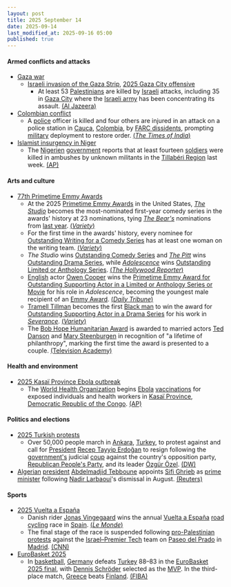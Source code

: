 ```yaml
---
layout: post
title: 2025 September 14
date: 2025-09-14
last_modified_at: 2025-09-16 05:00
published: true
---
```



#### Armed conflicts and attacks

* [Gaza war](https://en.wikipedia.org/wiki/Gaza_war "Gaza war")
  * [Israeli invasion of the Gaza Strip](https://en.wikipedia.org/wiki/Israeli_invasion_of_the_Gaza_Strip "Israeli invasion of the Gaza Strip"), [2025 Gaza City offensive](https://en.wikipedia.org/wiki/2025_Gaza_City_offensive "2025 Gaza City offensive")
    * At least 53 [Palestinians](https://en.wikipedia.org/wiki/Palestinians "Palestinians") are killed by [Israeli](https://en.wikipedia.org/wiki/Israel "Israel") attacks, including 35 in [Gaza City](https://en.wikipedia.org/wiki/Gaza_City "Gaza City") where the [Israeli army](https://en.wikipedia.org/wiki/IDF "IDF") has been concentrating its assault. [(Al Jazeera)](https://www.aljazeera.com/news/liveblog/2025/9/14/live-qatar-hosts-muslim-leaders-summit-israel-continues-gaza-city-attacks)
* [Colombian conflict](https://en.wikipedia.org/wiki/Colombian_conflict "Colombian conflict")
  * A [police](https://en.wikipedia.org/wiki/National_Police_of_Colombia "National Police of Colombia") officer is killed and four others are injured in an attack on a police station in [Cauca](https://en.wikipedia.org/wiki/Cauca_Department "Cauca Department"), [Colombia](https://en.wikipedia.org/wiki/Colombia "Colombia"), by [FARC dissidents](https://en.wikipedia.org/wiki/FARC_dissidents "FARC dissidents"), prompting [military](https://en.wikipedia.org/wiki/Military_Forces_of_Colombia "Military Forces of Colombia") deployment to restore order. [(*The Times of India*)](https://timesofindia.indiatimes.com/world/rest-of-world/colombia-cop-killed-4-four-injured-in-attack-on-carmelo-station-led-by-defunct-group-farc/articleshow/123887775.cms)
* [Islamist insurgency in Niger](https://en.wikipedia.org/wiki/Islamist_insurgency_in_Niger "Islamist insurgency in Niger")
  * The [Nigerien](https://en.wikipedia.org/wiki/Niger "Niger") [government](https://en.wikipedia.org/wiki/Government_of_Niger "Government of Niger") reports that at least fourteen [soldiers](https://en.wikipedia.org/wiki/Niger_Armed_Forces "Niger Armed Forces") were killed in ambushes by unknown militants in the [Tillabéri Region](https://en.wikipedia.org/wiki/Tillab%C3%A9ri_Region "Tillabéri Region") last week. [(AP)](https://apnews.com/article/niger-attack-islamic-state-066e2cee314cec0b09562f547fb3b08a)

#### Arts and culture

* [77th Primetime Emmy Awards](https://en.wikipedia.org/wiki/77th_Primetime_Emmy_Awards "77th Primetime Emmy Awards")
  * At the 2025 [Primetime Emmy Awards](https://en.wikipedia.org/wiki/Primetime_Emmy_Awards "Primetime Emmy Awards") in the United States, *[The Studio](https://en.wikipedia.org/wiki/The_Studio_%28TV_series%29 "The Studio (TV series)")* becomes the most-nominated first-year comedy series in the awards' history at 23 nominations, tying *[The Bear's](https://en.wikipedia.org/wiki/The_Bear_%28TV_series%29 "The Bear (TV series)")* nominations from [last year](https://en.wikipedia.org/wiki/76th_Primetime_Emmy_Awards "76th Primetime Emmy Awards"). [(*Variety*)](https://variety.com/2025/tv/news/the-studio-emmys-record-most-nominations-season-1-1236448864/)
  * For the first time in the awards' history, every nominee for [Outstanding Writing for a Comedy Series](https://en.wikipedia.org/wiki/Primetime_Emmy_Award_for_Outstanding_Writing_for_a_Comedy_Series "Primetime Emmy Award for Outstanding Writing for a Comedy Series") has at least one woman on the writing team. [(*Variety*)](https://variety.com/2025/tv/awards/emmys-2025-diversity-worst-showing-actors-color-1236448971/)
  * *The Studio* wins [Outstanding Comedy Series](https://en.wikipedia.org/wiki/Primetime_Emmy_Award_for_Outstanding_Comedy_Series "Primetime Emmy Award for Outstanding Comedy Series") and *[The Pitt](https://en.wikipedia.org/wiki/The_Pitt "The Pitt")* wins [Outstanding Drama Series](https://en.wikipedia.org/wiki/Primetime_Emmy_Award_for_Outstanding_Drama_Series "Primetime Emmy Award for Outstanding Drama Series"), while *[Adolescence](https://en.wikipedia.org/wiki/Adolescence_%28TV_series%29 "Adolescence (TV series)")* wins [Outstanding Limited or Anthology Series](https://en.wikipedia.org/wiki/Primetime_Emmy_Award_for_Outstanding_Limited_or_Anthology_Series "Primetime Emmy Award for Outstanding Limited or Anthology Series"). [(*The Hollywood Reporter*)](https://www.hollywoodreporter.com/lists/emmy-winners-2025-list/)
  * [English](https://en.wikipedia.org/wiki/English_people "English people") actor [Owen Cooper](https://en.wikipedia.org/wiki/Owen_Cooper_%28actor%29 "Owen Cooper (actor)") wins the [Primetime Emmy Award for Outstanding Supporting Actor in a Limited or Anthology Series or Movie](https://en.wikipedia.org/wiki/Primetime_Emmy_Award_for_Outstanding_Supporting_Actor_in_a_Limited_or_Anthology_Series_or_Movie "Primetime Emmy Award for Outstanding Supporting Actor in a Limited or Anthology Series or Movie") for his role in *Adolescence*, becoming the youngest male recipient of an [Emmy Award](https://en.wikipedia.org/wiki/Emmy_Awards "Emmy Awards"). [(*Daily Tribune*)](https://tribune.net.ph/2025/09/15/owen-cooper-makes-history-as-youngest-ever-male-emmy-winner)
  * [Tramell Tillman](https://en.wikipedia.org/wiki/Tramell_Tillman "Tramell Tillman") becomes the first [Black man](https://en.wikipedia.org/wiki/Black_people "Black people") to win the award for [Outstanding Supporting Actor in a Drama Series](https://en.wikipedia.org/wiki/Primetime_Emmy_Award_for_Outstanding_Supporting_Actor_in_a_Drama_Series "Primetime Emmy Award for Outstanding Supporting Actor in a Drama Series") for his work in *[Severance](https://en.wikipedia.org/wiki/Severance_%28TV_series%29 "Severance (TV series)")*. [(*Variety*)](https://variety.com/2025/tv/awards/tramell-tillman-first-black-supporting-winner-history-1236509585/)
  * The [Bob Hope Humanitarian Award](https://en.wikipedia.org/wiki/Bob_Hope_Humanitarian_Award "Bob Hope Humanitarian Award") is awarded to married actors [Ted Danson](https://en.wikipedia.org/wiki/Ted_Danson "Ted Danson") and [Mary Steenburgen](https://en.wikipedia.org/wiki/Mary_Steenburgen "Mary Steenburgen") in recognition of "a lifetime of philanthropy", marking the first time the award is presented to a couple. [(Television Academy)](https://www.televisionacademy.com/features/news/awards-news/bob-hope-humanitarian-250730)

#### Health and environment

* [2025 Kasaï Province Ebola outbreak](https://en.wikipedia.org/wiki/2025_Kasa%C3%AF_Province_Ebola_outbreak "2025 Kasaï Province Ebola outbreak")
  * The [World Health Organization](https://en.wikipedia.org/wiki/World_Health_Organization "World Health Organization") begins [Ebola](https://en.wikipedia.org/wiki/Ebola "Ebola") [vaccinations](https://en.wikipedia.org/wiki/Ebola_vaccine "Ebola vaccine") for exposed individuals and health workers in [Kasaï Province](https://en.wikipedia.org/wiki/Kasa%C3%AF_Province "Kasaï Province"), [Democratic Republic of the Congo](https://en.wikipedia.org/wiki/Democratic_Republic_of_the_Congo "Democratic Republic of the Congo"). [(AP)](https://apnews.com/article/congo-ebola-vaccine-who-06f642e38778fbe4f095490bb102a621)

#### Politics and elections

* [2025 Turkish protests](https://en.wikipedia.org/wiki/2025_Turkish_protests "2025 Turkish protests")
  * Over 50,000 people march in [Ankara](https://en.wikipedia.org/wiki/Ankara "Ankara"), [Turkey](https://en.wikipedia.org/wiki/Turkey "Turkey"), to protest against and call for [President](https://en.wikipedia.org/wiki/President_of_Turkey "President of Turkey") [Recep Tayyip Erdoğan](https://en.wikipedia.org/wiki/Recep_Tayyip_Erdo%C4%9Fan "Recep Tayyip Erdoğan") to resign following the [government's](https://en.wikipedia.org/wiki/Government_of_Turkey "Government of Turkey") judicial [coup](https://en.wikipedia.org/wiki/Coup "Coup") against the country's opposition party, [Republican People's Party](https://en.wikipedia.org/wiki/Republican_People%27s_Party "Republican People's Party"), and its leader [Özgür Özel](https://en.wikipedia.org/wiki/%C3%96zg%C3%BCr_%C3%96zel "Özgür Özel"). [(DW)](https://www.dw.com/en/turkey-thousands-protest-against-crackdown-on-opposition/a-73992893)
* [Algerian](https://en.wikipedia.org/wiki/Algeria "Algeria") [president](https://en.wikipedia.org/wiki/President_of_Algeria "President of Algeria") [Abdelmadjid Tebboune](https://en.wikipedia.org/wiki/Abdelmadjid_Tebboune "Abdelmadjid Tebboune") appoints [Sifi Ghrieb](https://en.wikipedia.org/wiki/Sifi_Ghrieb "Sifi Ghrieb") as [prime minister](https://en.wikipedia.org/wiki/Prime_Minister_of_Algeria "Prime Minister of Algeria") following [Nadir Larbaoui](https://en.wikipedia.org/wiki/Nadir_Larbaoui "Nadir Larbaoui")'s dismissal in August. [(Reuters)](https://www.reuters.com/world/africa/algerian-president-appoints-new-prime-minister-energy-minister-2025-09-14/)

#### Sports

* [2025 Vuelta a España](https://en.wikipedia.org/wiki/2025_Vuelta_a_Espa%C3%B1a "2025 Vuelta a España")
  * Danish rider [Jonas Vingegaard](https://en.wikipedia.org/wiki/Jonas_Vingegaard "Jonas Vingegaard") wins the annual [Vuelta a España](https://en.wikipedia.org/wiki/Vuelta_a_Espa%C3%B1a "Vuelta a España") [road cycling](https://en.wikipedia.org/wiki/Road_cycling "Road cycling") race in [Spain](https://en.wikipedia.org/wiki/Spain "Spain"). [(*Le Monde*)](https://www.lemonde.fr/en/sports/article/2025/09/14/vuelta-vingegaard-crowned-champion-as-final-stage-is-cancelled-because-of-pro-palestine-protests-in-madrid_6745397_9.html)
  * The final stage of the race is suspended following [pro-Palestinian protests](https://en.wikipedia.org/wiki/Gaza_war_protests#Spain "Gaza war protests") against the [Israel–Premier Tech](https://en.wikipedia.org/wiki/Israel%E2%80%93Premier_Tech "Israel–Premier Tech") team on [Paseo del Prado](https://en.wikipedia.org/wiki/Paseo_del_Prado "Paseo del Prado") in [Madrid](https://en.wikipedia.org/wiki/Madrid "Madrid"). [(CNN)](https://edition.cnn.com/2025/09/14/europe/spain-cycling-protest-vuelta-gaza-israel-latam-intl)
* [EuroBasket 2025](https://en.wikipedia.org/wiki/EuroBasket_2025 "EuroBasket 2025")
  * In [basketball](https://en.wikipedia.org/wiki/Basketball "Basketball"), [Germany](https://en.wikipedia.org/wiki/Germany_men%27s_national_basketball_team "Germany men's national basketball team") defeats [Turkey](https://en.wikipedia.org/wiki/Turkey_men%27s_national_basketball_team "Turkey men's national basketball team") 88–83 in the [EuroBasket 2025 final](https://en.wikipedia.org/wiki/EuroBasket_2025_final "EuroBasket 2025 final"), with [Dennis Schröder](https://en.wikipedia.org/wiki/Dennis_Schr%C3%B6der "Dennis Schröder") selected as the [MVP](https://en.wikipedia.org/wiki/FIBA_EuroBasket_MVP "FIBA EuroBasket MVP"). In the third-place match, [Greece](https://en.wikipedia.org/wiki/Greece_men%27s_national_basketball_team "Greece men's national basketball team") beats [Finland](https://en.wikipedia.org/wiki/Finland_men%27s_national_basketball_team "Finland men's national basketball team"). [(FIBA)](https://www.fiba.basketball/en/events/fiba-eurobasket-2025/games/123033-TUR-GER)

